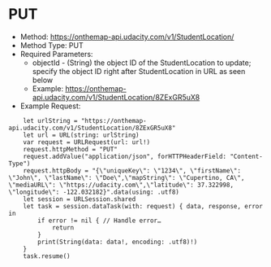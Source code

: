# PUT

- Method: https://onthemap-api.udacity.com/v1/StudentLocation/<objectId>
- Method Type: PUT
- Required Parameters:
    - objectId - (String) the object ID of the StudentLocation to update; specify the object ID right after StudentLocation in URL as seen below
    - Example: https://onthemap-api.udacity.com/v1/StudentLocation/8ZExGR5uX8
- Example Request:
```
    let urlString = "https://onthemap-api.udacity.com/v1/StudentLocation/8ZExGR5uX8"
    let url = URL(string: urlString)
    var request = URLRequest(url: url!)
    request.httpMethod = "PUT"
    request.addValue("application/json", forHTTPHeaderField: "Content-Type")
    request.httpBody = "{\"uniqueKey\": \"1234\", \"firstName\": \"John\", \"lastName\": \"Doe\",\"mapString\": \"Cupertino, CA\", \"mediaURL\": \"https://udacity.com\",\"latitude\": 37.322998, \"longitude\": -122.032182}".data(using: .utf8)
    let session = URLSession.shared
    let task = session.dataTask(with: request) { data, response, error in
        if error != nil { // Handle error…
            return
        }
        print(String(data: data!, encoding: .utf8)!)
    }
    task.resume()
```

